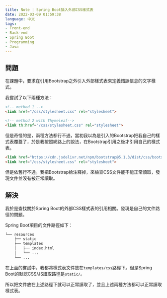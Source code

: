 ```yaml
---
title: Note | Spring Boot插入外部CSS樣式表
date: 2022-03-09 01:59:38
language: 中文
tags:
- Front-end
- Back-end
- Spring Boot
- Programming
- Java
---
```


## 問題

在課題中，要求在引用Bootstrap之外引入外部樣式表來定義錯誤信息的文字樣式。

我嘗試了以下兩種方法：
<!--rehype:data-language=html-->
```html
<!-- method 1 -->
<link href="/css/stylesheet.css" rel="stylesheet">

<!-- method 2 with Thymeleaf-->
<link th:href="/css/stylesheet.css" rel="stylesheet">
```

但是奇怪的是，兩種方法都行不通，當初我以為是引入的Bootstrap把我自己的樣式表覆蓋了，於是我按照網路上的說法，在Bootstrap引用之後才引用自己的樣式表。

<!--rehype:data-language=html-->
```html
<link href="https://cdn.jsdelivr.net/npm/bootstrap@5.1.3/dist/css/bootstrap.min.css" rel="stylesheet" integrity="sha384-1BmE4kWBq78iYhFldvKuhfTAU6auU8tT94WrHftjDbrCEXSU1oBoqyl2QvZ6jIW3" crossorigin="anonymous">
<link href="/css/stylesheet.css" rel="stylesheet">
```

但是依舊行不通。我把Bootstrap給注釋掉，來檢查CSS文件能不能正常讀取，發現文件並沒有被正常讀取。

## 解決

我於是查找關於Spring Boot的外部CSS樣式表的引用相關。發現是自己的文件路徑的問題。

Spring Boot項目的文件路徑如下：

<!--rehype:data-language=markdown-->
```markdown
└── resources
    ├── static
    ├── templates
    │   ├── index.html
    │   └── ... 
    └── ...
```

在上面的嘗試中，我都將樣式表文件放在`templates/css`路徑下。但是Spring Boot的默認CSS/JS讀取路徑是`static/`。

所以把文件放在上述路徑下就可以正常讀取了，並且上述兩種方法都可以正常讀取樣式表。
<br>

